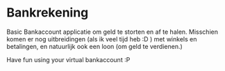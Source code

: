 # Bankrekening

Basic Bankaccount applicatie om geld te storten en af te halen.
Misschien komen er nog uitbreidingen (als ik veel tijd heb :D ) 
met winkels en betalingen, en natuurlijk ook een loon (om geld te verdienen.)

Have fun using your virtual bankaccount :P

